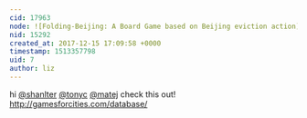 ```yaml
---
cid: 17963
node: ![Folding-Beijing: A Board Game based on Beijing eviction action](../notes/shanlter/12-04-2017/folding-beijing-a-board-game-based-on-beijing-eviction-action)
nid: 15292
created_at: 2017-12-15 17:09:58 +0000
timestamp: 1513357798
uid: 7
author: liz
---
```


hi [@shanlter](/profile/shanlter) [@tonyc](/profile/tonyc) [@matej](/profile/matej) check this out! http://gamesforcities.com/database/
